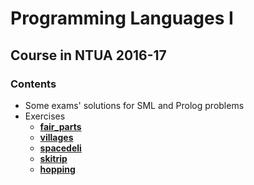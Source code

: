 # Programming Languages I
## Course in NTUA 2016-17

### Contents
* Some exams' solutions for SML and Prolog problems
* Exercises
    * **[fair_parts](https://courses.softlab.ntua.gr/pl1/2016a/Exercises/exerc16-1.pdf)** 
    * **[villages](https://courses.softlab.ntua.gr/pl1/2017a/Exercises/exerc17-2.pdf)** 
    * **[spacedeli](https://courses.softlab.ntua.gr/pl1/2017a/Exercises/exerc17-1.pdf)** 
    * **[skitrip](https://courses.softlab.ntua.gr/pl1/2017a/Exercises/exerc17-1.pdf)** 
    * **[hopping](https://courses.softlab.ntua.gr/pl1/2017a/Exercises/exerc17-3.pdf)** 
    

